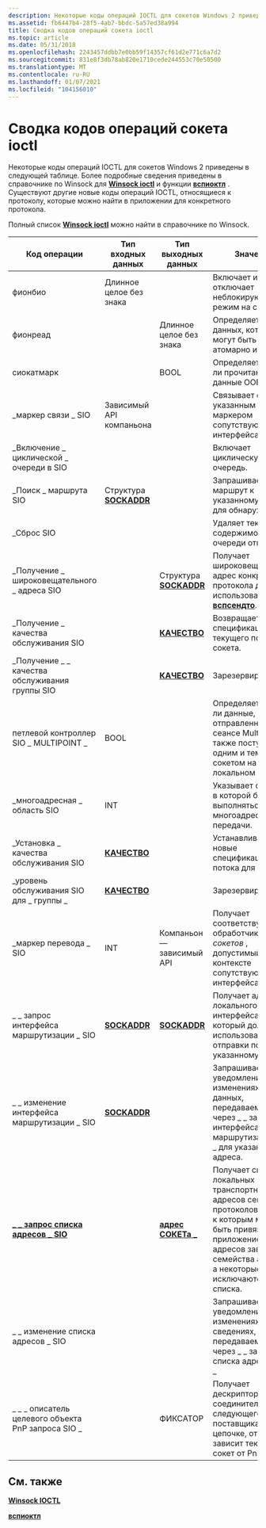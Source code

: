 ```yaml
---
description: Некоторые коды операций IOCTL для сокетов Windows 2 приведены в следующей таблице.
ms.assetid: fb6447b4-28f5-4ab7-bbdc-5a57ed38a994
title: Сводка кодов операций сокета ioctl
ms.topic: article
ms.date: 05/31/2018
ms.openlocfilehash: 2243457ddbb7e0bb59f14357cf61d2e771c6a7d2
ms.sourcegitcommit: 831e8f3db78ab820e1710cede244553c70e50500
ms.translationtype: MT
ms.contentlocale: ru-RU
ms.lasthandoff: 01/07/2021
ms.locfileid: "104156010"
---
```

# <a name="summary-of-socket-ioctl-opcodes"></a>Сводка кодов операций сокета ioctl

Некоторые коды операций IOCTL для сокетов Windows 2 приведены в следующей таблице. Более подробные сведения приведены в справочнике по Winsock для [**Winsock ioctl**](winsock-ioctls.md) и функции [**вспиоктл**](/previous-versions/windows/hardware/network/ff566296(v=vs.85)) . Существуют другие новые коды операций IOCTL, относящиеся к протоколу, которые можно найти в приложении для конкретного протокола.

Полный список [**Winsock ioctl**](winsock-ioctls.md) можно найти в справочнике по Winsock.



| Код операции                                                      | Тип входных данных                               | Тип выходных данных                                 | Значение                                                                                                                                                                                                            |
|-------------------------------------------------------------|------------------------------------------|---------------------------------------------|--------------------------------------------------------------------------------------------------------------------------------------------------------------------------------------------------------------------|
| фионбио                                                     | Длинное целое без знака                            | <Not used>                            | Включает или отключает неблокирующий режим на сокете.                                                                                                                                                                |
| фионреад                                                    | <Not used>                         | Длинное целое без знака                               | Определяет объем данных, которые могут быть считаны атомарно из сокета.                                                                                                                                         |
| сиокатмарк                                                  | <Not used>                         | BOOL                                        | Определяет, были ли прочитаны все данные OOB.                                                                                                                                                              |
| \_маркер связи \_ SIO                                      | Зависимый API компаньона                  | <Not used>                            | Связывает сокет с указанным маркером сопутствующего интерфейса.                                                                                                                                          |
| \_Включение \_ циклической \_ очереди в SIO                             | <Not used>                         | <Not used>                            | Включает циклическую очередь.                                                                                                                                                                                          |
| \_Поиск \_ маршрута SIO                                            | Структура [**SOCKADDR**](sockaddr-2.md) | <Not used>                            | Запрашивает маршрут к указанному адресу для обнаружения.                                                                                                                                                      |
| \_Сброс SIO                                                  | <Not used>                         | <Not used>                            | Удаляет текущее содержимое очереди отправки.                                                                                                                                                                    |
| \_Получение \_ широковещательного \_ адреса SIO                                | <Not used>                         | Структура [**SOCKADDR**](sockaddr-2.md)    | Получает широковещательный адрес конкретного протокола для использования в [**вспсендто**](/previous-versions/windows/desktop/legacy/ms742291(v=vs.85)).                                                                                                                  |
| \_Получение \_ качества обслуживания SIO                                               | <Not used>                         | [**КАЧЕСТВО**](/windows/win32/api/winsock2/ns-winsock2-qos)                          | Возвращает спецификации текущего потока для сокета.                                                                                                                                                              |
| \_Получение \_ \_ качества обслуживания группы SIO                                        | <Not used>                         | [**КАЧЕСТВО**](/windows/win32/api/winsock2/ns-winsock2-qos)                          | Зарезервировано.                                                                                                                                                                                                          |
| петлевой контроллер SIO \_ MULTIPOINT \_                                   | BOOL                                     | <Not used>                            | Определяет, будут ли данные, отправленные в сеансе MultiPoint, также поступают одним и тем же сокетом на локальном узле.                                                                                                     |
| \_многоадресная \_ область SIO                                       | INT                                      | <Not used>                            | Указывает область, в которой будут выполняться многоадресные передачи.                                                                                                                                                 |
| \_Установка \_ качества обслуживания SIO                                               | [**КАЧЕСТВО**](/windows/win32/api/winsock2/ns-winsock2-qos)                       | <Not used>                            | Устанавливает новые спецификации потока для сокета.                                                                                                                                                                |
| \_уровень обслуживания SIO для \_ группы \_                                        | [**КАЧЕСТВО**](/windows/win32/api/winsock2/ns-winsock2-qos)                       | <Not used>                            | Зарезервировано.                                                                                                                                                                                                          |
| \_маркер перевода \_ SIO                                      | INT                                      | Компаньон — зависимый API                     | Получает соответствующий обработчик *для сокетов* , допустимый в контексте сопутствующего интерфейса.                                                                                                               |
| \_ \_ запрос интерфейса маршрутизации \_ SIO                              | [**SOCKADDR**](sockaddr-2.md)           | [**SOCKADDR**](sockaddr-2.md)              | Получает адрес локального интерфейса, который должен использоваться для отправки по указанному адресу.                                                                                                                   |
| \_ \_ изменение интерфейса маршрутизации \_ SIO                             | [**SOCKADDR**](sockaddr-2.md)           | <Not used>                            | Запрашивает уведомления об изменениях в данных, передаваемых через \_ \_ запрос интерфейса маршрутизации SIO \_ для указанного адреса.                                                                                         |
| [**\_ \_ запрос списка адресов \_ SIO**](/previous-versions/windows/desktop/legacy/dd877219(v=vs.85)) | <Not used>                         | [**адрес СОКЕТа \_**](/windows/desktop/api/Ws2def/ns-ws2def-socket_address) | Получает список локальных транспортных адресов семейства протоколов сокетов, к которым может быть привязано приложение. Список адресов зависит от семейства адресов, а некоторые адреса исключаются из списка. |
| \_ \_ изменение списка адресов \_ SIO                                  | <Not used>                         | <Not used>                            | Запрашивает уведомления об изменениях в сведениях, передаваемых через \_ \_ запрос списка адресов SIO \_                                                                                                                         |
| \_ \_ \_ описатель целевого объекта PnP запроса SIO \_                             | <Not used>                         | ФИКСАТОР                                      | Получает дескриптор соединителя следующего поставщика в цепочке, от которой зависит текущий сокет от PnP.                                                                                                     |



 

## <a name="related-topics"></a>См. также

<dl> <dt>

[**Winsock IOCTL**](winsock-ioctls.md)
</dt> <dt>

[**вспиоктл**](/previous-versions/windows/hardware/network/ff566296(v=vs.85))
</dt> </dl>

 

 
